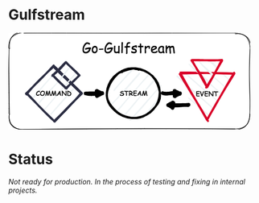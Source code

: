 # Gulfstream
![Logo](assets/gulfstream.png)

# Status
*Not ready for production. 
In the process of testing and fixing in internal projects.*
